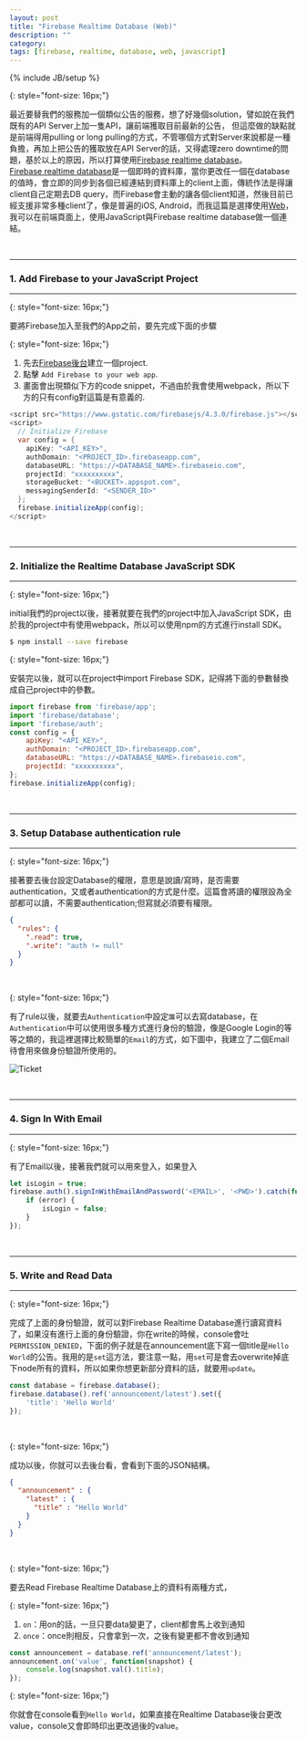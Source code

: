 ```yaml
---
layout: post
title: "Firebase Realtime Database (Web)"
description: ""
category: 
tags: [firebase, realtime, database, web, javascript]
---
```

{% include JB/setup %}

{: style="font-size: 16px;"}

最近要替我們的服務加一個類似公告的服務，想了好幾個solution，譬如說在我們既有的API Server上加一隻API，讓前端獲取目前最新的公告，
但這麼做的缺點就是前端得用pulling or long pulling的方式，不管哪個方式對Server來說都是一種負擔，再加上把公告的獲取放在API Server的話，又得處理zero downtime的問題，基於以上的原因，所以打算使用[Firebase realtime database](https://firebase.google.cn/docs/database/)。 <br />
[Firebase realtime database](https://firebase.google.cn/docs/database/)是一個即時的資料庫，當你更改任一個在database的值時，會立即的同步到各個已經連結到資料庫上的client上面，傳統作法是得讓client自己定期去DB query，而Firebase會主動的讓各個client知道，然後目前已經支援非常多種client了，像是普遍的iOS, Android，而我這篇是選擇使用[Web](https://firebase.google.com/docs/database/web/start)，我可以在前端頁面上，使用JavaScript與Firebase realtime database做一個連結。

<br />

<!--more-->

---
### 1. Add Firebase to your JavaScript Project
---

{: style="font-size: 16px;"}

要將Firebase加入至我們的App之前，要先完成下面的步驟

{: style="font-size: 16px;"}

1. 先去[Firebase後台](https://console.firebase.google.com/)建立一個project.
2. 點擊 `Add Firebase to your web app`.
3. 畫面會出現類似下方的code snippet，不過由於我會使用webpack，所以下方的只有config對這篇是有意義的.



```java
<script src="https://www.gstatic.com/firebasejs/4.3.0/firebase.js"></script>
<script>
  // Initialize Firebase
  var config = {
    apiKey: "<API_KEY>",
    authDomain: "<PROJECT_ID>.firebaseapp.com",
    databaseURL: "https://<DATABASE_NAME>.firebaseio.com",
    projectId: "xxxxxxxxxx",
    storageBucket: "<BUCKET>.appspot.com",
    messagingSenderId: "<SENDER_ID>"
  };
  firebase.initializeApp(config);
</script>
```

<br />


---
### 2. Initialize the Realtime Database JavaScript SDK
---

{: style="font-size: 16px;"}

initial我們的project以後，接著就要在我們的project中加入JavaScript SDK，由於我的project中有使用webpack，所以可以使用npm的方式進行install SDK。

```bash
$ npm install --save firebase
```

{: style="font-size: 16px;"}

安裝完以後，就可以在project中import Firebase SDK，記得將下面的參數替換成自己project中的參數。

```javascript
import firebase from 'firebase/app';
import 'firebase/database';
import 'firebase/auth';
const config = {
    apiKey: "<API_KEY>",
    authDomain: "<PROJECT_ID>.firebaseapp.com",
    databaseURL: "https://<DATABASE_NAME>.firebaseio.com",
    projectId: "xxxxxxxxxx",
};
firebase.initializeApp(config);

```

<br />

---
### 3. Setup Database authentication rule
---

{: style="font-size: 16px;"}

接著要去後台設定Database的權限，意思是說讀/寫時，是否需要authentication，又或者authentication的方式是什麼。這篇會將讀的權限設為全部都可以讀，不需要authentication;但寫就必須要有權限。

```json
{
  "rules": {
    ".read": true,
    ".write": "auth != null"
  }
}
```

<br />

{: style="font-size: 16px;"}

有了rule以後，就要去`Authentication`中設定`誰`可以去寫database，在`Authentication`中可以使用很多種方式進行身份的驗證，像是Google Login的等等之類的，我這裡選擇比較簡單的`Email`的方式，如下圖中，我建立了二個Email待會用來做身份驗證所使用的。

![Ticket]({{site.url}}/assets/2017-08-28-1.png)


<br />

---
### 4. Sign In With Email
---

{: style="font-size: 16px;"}

有了Email以後，接著我們就可以用來登入，如果登入


```javascript
let isLogin = true;
firebase.auth().signInWithEmailAndPassword('<EMAIL>', '<PWD>').catch(function(error) {
    if (error) {
        isLogin = false;
    }
});
```


<br />

---
### 5. Write and Read Data
---

{: style="font-size: 16px;"}

完成了上面的身份驗證，就可以對Firebase Realtime Database進行讀寫資料了，如果沒有進行上面的身份驗證，你在write的時候，console會吐`PERMISSION_DENIED`，下面的例子就是在announcement底下寫一個title是`Hello World`的公告。我用的是`set`這方法，要注意一點，用`set`可是會去overwrite掉底下node所有的資料，所以如果你想更新部分資料的話，就要用`update`。

```javascript
const database = firebase.database();
firebase.database().ref('announcement/latest').set({
    'title': 'Hello World'
});
```

<br />

{: style="font-size: 16px;"}

成功以後，你就可以去後台看，會看到下面的JSON結構。

```json
{
  "announcement" : {
    "latest" : {
      "title" : "Hello World"
    }
  }
}
```

<br />

{: style="font-size: 16px;"}

要去Read Firebase Realtime Database上的資料有兩種方式，

{: style="font-size: 16px;"}

1. `on`：用on的話，一旦只要data變更了，client都會馬上收到通知
2. `once`：once則相反，只會拿到一次，之後有變更都不會收到通知


```javascript
const announcement = database.ref('announcement/latest');
announcement.on('value', function(snapshot) {
    console.log(snapshot.val().title);
});
```

{: style="font-size: 16px;"}

你就會在console看到`Hello World`，如果直接在Realtime Database後台更改value，console又會即時印出更改過後的value。





<br />
<br />
<br />












